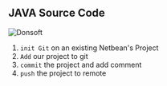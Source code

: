 ## JAVA Source Code

 ![Donsoft](https://donsoft.com.ng/assets/front/img/logo.png)
1. `init Git` on an existing Netbean's Project
2. `Add` our project to git
3. `commit` the project and add comment
4. `push` the project to remote
